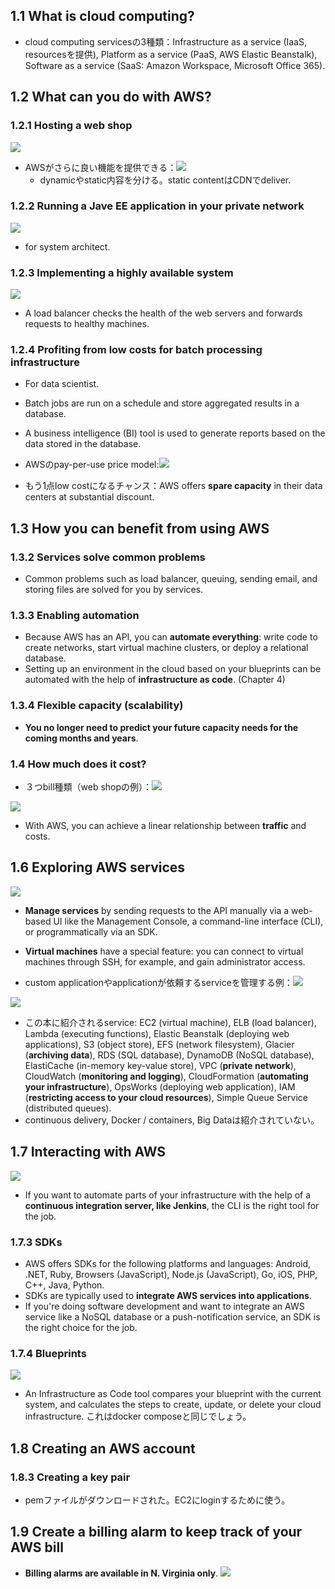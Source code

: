 ## 1.1 What is cloud computing?

- cloud computing servicesの3種類：Infrastructure as a service (IaaS, resourcesを提供), Platform as a service (PaaS, AWS Elastic Beanstalk), Software as a service (SaaS: Amazon Workspace, Microsoft Office 365).

## 1.2 What can you do with AWS?

### 1.2.1 Hosting a web shop

![](img/on-premise-vs-aws-2020-10-14-23-49-25.png)

- AWSがさらに良い機能を提供できる：![](img/cdn-load-balancer-2020-10-14-23-55-23.png)
  - dynamicやstatic内容を分ける。static contentはCDNでdeliver.

### 1.2.2 Running a Jave EE application in your private network

![](img/java-ee-aws-2020-10-17-10-44-50.png)

- for system architect.

### 1.2.3 Implementing a highly available system

![](img/high-available-aws-2020-10-17-10-51-46.png)

- A load balancer checks the health of the web servers and forwards requests to healthy machines.

### 1.2.4 Profiting from low costs for batch processing infrastructure

- For data scientist.
- Batch jobs are run on a schedule and store aggregated results in a database.
- A business intelligence (BI) tool is used to generate reports based on the data stored in the database.
- AWSのpay-per-use price model:![](img/pay-per-use-2020-10-17-11-04-11.png)

- もう1点low costになるチャンス：AWS offers **spare capacity** in their data centers at substantial discount.

## 1.3 How you can benefit from using AWS

### 1.3.2 Services solve common problems

- Common problems such as load balancer, queuing, sending email, and storing files are solved for you by services.

### 1.3.3 Enabling automation

- Because AWS has an API, you can **automate everything**: write code to create networks, start virtual machine clusters, or deploy a relational database.
- Setting up an environment in the cloud based on your blueprints can be automated with the help of **infrastructure as code**. (Chapter 4)

### 1.3.4 Flexible capacity (scalability)

- **You no longer need to predict your future capacity needs for the coming months and years**.

### 1.4 How much does it cost?

- ３つbill種類（web shopの例）：![](img/bill-ways-2020-10-17-11-56-26.png)

![](img/bill-example-2020-10-17-12-00-20.png)

- With AWS, you can achieve a linear relationship between **traffic** and costs.

## 1.6 Exploring AWS services

![](img/aws-services-2020-10-17-12-11-35.png)

- **Manage services** by sending requests to the API manually via a web-based UI like the Management Console, a command-line interface (CLI), or programmatically via an SDK.
- **Virtual machines** have a special feature: you can connect to virtual machines through SSH, for example, and gain administrator access.

- custom applicationやapplicationが依頼するserviceを管理する例：![](img/manage-custom-application-and-dependent-services-2020-10-17-12-33-19.png)

![](img/communication-between-application-and-service-2020-10-17-12-36-19.png)

- この本に紹介されるservice: EC2 (virtual machine), ELB (load balancer), Lambda (executing functions), Elastic Beanstalk (deploying web applications), S3 (object store), EFS (network filesystem), Glacier (**archiving data**), RDS (SQL database), DynamoDB (NoSQL database), ElastiCache (in-memory key-value store), VPC (**private network**), CloudWatch (**monitoring and logging**), CloudFormation (**automating your infrastructure**), OpsWorks (deploying web application), IAM (**restricting access to your cloud resources**), Simple Queue Service (distributed queues).
- continuous delivery, Docker / containers, Big Dataは紹介されていない。

## 1.7 Interacting with AWS

![](img/different-ways-access-AWS-API-2020-10-17-13-09-20.png)

- If you want to automate parts of your infrastructure with the help of a **continuous integration server, like Jenkins**, the CLI is the right tool for the job.

### 1.7.3 SDKs

- AWS offers SDKs for the following platforms and languages: Android, .NET, Ruby, Browsers (JavaScript), Node.js (JavaScript), Go, iOS, PHP, C++, Java, Python.
- SDKs are typically used to **integrate AWS services into applications**.
- If you're doing software development and want to integrate an AWS service like a NoSQL database or a push-notification service, an SDK is the right choice for the job.

### 1.7.4 Blueprints

![](img/1-15-2020-10-17-14-33-03.png)

- An Infrastructure as Code tool compares your blueprint with the current system, and calculates the steps to create, update, or delete your cloud infrastructure. これはdocker composeと同じでしょう。

## 1.8 Creating an AWS account

### 1.8.3 Creating a key pair

- pemファイルがダウンロードされた。EC2にloginするために使う。

## 1.9 Create a billing alarm to keep track of your AWS bill

- **Billing alarms are available in N. Virginia only**. ![](img/reason-switch-to-virginia-2020-10-17-19-11-44.png)



